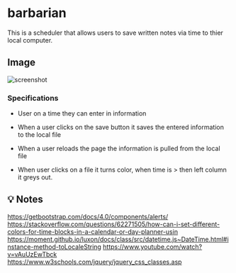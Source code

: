 # barbarian
This is a scheduler that allows users to save written notes via time to thier local computer. 


## Image
![screenshot]("\assets\screenshot.png")

### Specifications

* User on a time they can enter in information 

* When a user clicks on the save button it saves the entered information to the local file

* When a user reloads the page the information is pulled from the local file

* When user clicks on a file it turns color, when time is > then left column it greys out.

## 💡 Notes
https://getbootstrap.com/docs/4.0/components/alerts/
https://stackoverflow.com/questions/62271505/how-can-i-set-different-colors-for-time-blocks-in-a-calendar-or-day-planner-usin
https://moment.github.io/luxon/docs/class/src/datetime.js~DateTime.html#instance-method-toLocaleString
https://www.youtube.com/watch?v=vAuUzEwTbck
https://www.w3schools.com/jquery/jquery_css_classes.asp


